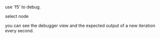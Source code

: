 use 'f5' to debug. 

select node

you can see the debugger view and the expected output of a new iteration every second. 

